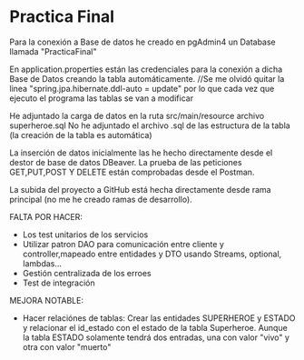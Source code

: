 # Practica Final

Para la conexión a Base de datos he creado en pgAdmin4 un Database llamada "PracticaFinal"

En application.properties están las credenciales para la conexión a dicha Base de Datos creando la tabla automáticamente.
//Se me olvidó quitar la linea "spring.jpa.hibernate.ddl-auto = update" por lo que cada vez que ejecuto el programa las tablas se van a modificar

He adjuntado la carga de datos en la ruta src/main/resource archivo superheroe.sql 
No he adjuntado el archivo .sql de las estructura de la tabla (la creación de la tabla es automática)

La inserción de datos inicialmente las he hecho directamente desde el destor de base de datos DBeaver.
La prueba de las peticiones GET,PUT,POST Y DELETE están comprobadas desde el Postman.


La subida del proyecto a GitHub está hecha directamente desde rama principal (no me he creado ramas de desarrollo).

FALTA POR HACER:
- Los test unitarios de los servicios
- Utilizar patron DAO para comunicación entre cliente y controller,mapeado entre entidades y DTO usando Streams, optional, lambdas...
- Gestión centralizada de los erroes
- Test de integración

MEJORA NOTABLE:
- Hacer relaciónes de tablas:
   Crear las entidades SUPERHEROE y ESTADO y relacionar el id_estado con el estado de la tabla Superheroe.
   Aunque la tabla ESTADO solamente tendrá dos entradas, una con valor "vivo" y otra con valor "muerto"
